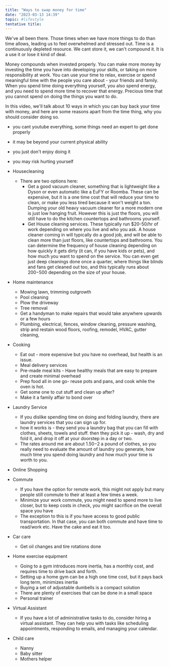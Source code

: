 ```yaml
---
title: "Ways to swap money for time"
date: "2023-03-13 14:39"
topic: #lifestyle 
tentative title:
---
```


We've all been there. Those times when we have more things to do than time allows, leading us to feel overwhelmed and stressed out. Time is a continuously depleted resource. We cant store it, we can't compound it. It is a use it or lose it kind of deal.

Money compounds when invested properly. You can make more money by investing the time you have into developing your skills, or taking on more responsibility at work. You can use your time to relax, exercise or spend meaningful time with the people you care about - your friends and family.  When you spend time doing everything yourself, you also spend energy, and you need to spend more time to recover that energy. Precious time that you cannot spend on doing the things you want to do.

In this video, we'll talk about 10 ways in which you can buy back your time with money, and here are some reasons apart from the time thing, why you should consider doing so.
- you cant youtube everything, some things need an expert to get done properly
- it may be beyond your current physical ability
- you just don't enjoy doing it
- you may risk hurting yourself

- Housecleaning
	- There are two options here:
		- Get a good vacuum cleaner, something that is lightweight like a Dyson or even automatic like a EuFY or Roomba. These can be expensive, but it is a one time cost that will reduce your time to clean, or make you less tired because it won't weight a ton. Dumping your old heavy vacuum cleaner for a more modern one is just low hanging fruit. However this is just the floors, you will still have to do the kitchen countertops and bathrooms yourself.
		- Get House cleaning services. These typically run $20-50/hr of work depending on where you live and who you ask. A house cleaner coming in will typically do a good job, and will be able to clean more than just floors, like countertops and bathrooms. You can determine the frequency of house cleaning depending on how quickly it gets dirty (it can, if you have kids or pets), and how much you want to spend on the service. You can even get just deep cleanings done once a quarter, where things like blinds and fans get cleaned out too, and this typically runs about $200-$500 depending on the size of your house.
- Home maintenance
	- Mowing lawn, trimming outgrowth
	- Pool cleaning
	- Plow the driveway
	- Tree removal
	- Get a handyman to make repairs that would take anywhere upwards or a few hours
	- Plumbing, electrical, fences, window cleaning, pressure washing, strip and restain wood floors, roofing, remodel, HVAC, gutter cleaning,
- Cooking
	- Eat out - more expensive but you have no overhead, but health is an issue.
	- Meal delivery services
	- Pre-made meal kits - Have healthy meals that are easy to prepare and create minimal overhead
	- Prep food all in one go- reuse pots and pans, and cook while the oven is hot.
	- Get some one to cut stuff and clean up after?
	- Make it a family affair to bond over
- Laundry Service
	- If you dislike spending time on doing and folding laundry, there are laundry services that you can sign up for.
	- how it works is - they send you a laundry bag that you can fill with clothes, sheets, towels and stuff. then they pick it up - wash, dry and fold it, and drop it off at your doorstep in a day or two.
	- The rates around me are about $1.50-$2 a pound of clothes, so you really need to evaluate the amount of laundry you generate, how much time you spend doing laundry and how much your time is worth to you. 
- Online Shopping
-  Commute
	- If you have the option for remote work, this might not apply but many people still commute to their at least a few times a week.
	- Minimize your work commute, you might need to spend more to live closer, but to keep costs in check, you might sacrifice on the overall space you have
	- The exception to this is if you have access to good public transportation. In that case, you can both commute and have time to read/work etc. Have the cake and eat it too.
- Car care
	- Get oil changes and tire rotations done
- Home exercise equipment
	- Going to a gym introduces more inertia, has a monthly cost, and requires time to drive back and forth.
	- Setting up a home gym can be a high one time cost, but it pays back long term, minimizes inertia
	- Buying a set of adjustable dumbells is a compact solution
	- There are plenty of exercises that can be done in a small space
	- Personal trainer
- Virtual Assistant
	- If you have a lot of administrative tasks to do, consider hiring a virtual assistant. They can help you with tasks like scheduling appointments, responding to emails, and managing your calendar.
- Child care
	- Nanny
	- Baby sitter
	- Mothers helper

